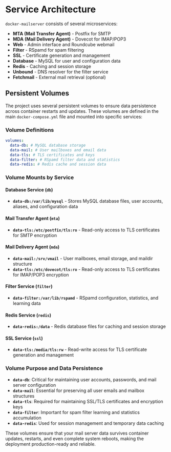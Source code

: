# Service Architecture

`docker-mailserver` consists of several microservices:

- **MTA (Mail Transfer Agent)** - Postfix for SMTP
- **MDA (Mail Delivery Agent)** - Dovecot for IMAP/POP3
- **Web** - Admin interface and Roundcube webmail
- **Filter** - RSpamd for spam filtering
- **SSL** - Certificate generation and management
- **Database** - MySQL for user and configuration data
- **Redis** - Caching and session storage
- **Unbound** - DNS resolver for the filter service
- **Fetchmail** - External mail retrieval (optional)

## Persistent Volumes

The project uses several persistent volumes to ensure data persistence across container restarts and updates. These volumes are defined in the main `docker-compose.yml` file and mounted into specific services:

### Volume Definitions

```yaml
volumes:
  data-db: # MySQL database storage
  data-mail: # User mailboxes and email data
  data-tls: # TLS certificates and keys
  data-filter: # RSpamd filter data and statistics
  data-redis: # Redis cache and session data
```

### Volume Mounts by Service

#### Database Service (`db`)

- **`data-db:/var/lib/mysql`** - Stores MySQL database files, user accounts, aliases, and configuration data

#### Mail Transfer Agent (`mta`)

- **`data-tls:/etc/postfix/tls:ro`** - Read-only access to TLS certificates for SMTP encryption

#### Mail Delivery Agent (`mda`)

- **`data-mail:/srv/vmail`** - User mailboxes, email storage, and maildir structure
- **`data-tls:/etc/dovecot/tls:ro`** - Read-only access to TLS certificates for IMAP/POP3 encryption

#### Filter Service (`filter`)

- **`data-filter:/var/lib/rspamd`** - RSpamd configuration, statistics, and learning data

#### Redis Service (`redis`)

- **`data-redis:/data`** - Redis database files for caching and session storage

#### SSL Service (`ssl`)

- **`data-tls:/media/tls:rw`** - Read-write access for TLS certificate generation and management

### Volume Purpose and Data Persistence

- **`data-db`**: Critical for maintaining user accounts, passwords, and mail server configuration
- **`data-mail`**: Essential for preserving all user emails and mailbox structures
- **`data-tls`**: Required for maintaining SSL/TLS certificates and encryption keys
- **`data-filter`**: Important for spam filter learning and statistics accumulation
- **`data-redis`**: Used for session management and temporary data caching

These volumes ensure that your mail server data survives container updates, restarts, and even complete system reboots, making the deployment production-ready and reliable.

